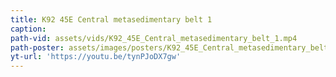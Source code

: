 ```yaml
---
title: K92 45E Central metasedimentary belt 1
caption:
path-vid: assets/vids/K92_45E_Central_metasedimentary_belt_1.mp4
path-poster: assets/images/posters/K92_45E_Central_metasedimentary_belt_1.jpg
yt-url: 'https://youtu.be/tynPJoDX7gw'
---
```


